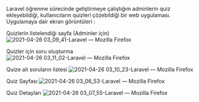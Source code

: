 
Laravel öğrenme sürecinde geliştirmeye çalıştığım adminlerin quiz ekleyebildiği, kullanıcıların quizleri çözebildiği bir web uygulaması.
Uygulamaya dair ekran görüntüleri :

Quizlerin listelendiği sayfa (Adminler için)
![2021-04-26 03_09_41-Laravel — Mozilla Firefox](https://user-images.githubusercontent.com/66672724/116015870-8a67a500-a643-11eb-86ec-f75df2a1703f.png)

Quizler için soru oluşturma
![2021-04-26 03_11_02-Laravel — Mozilla Firefox](https://user-images.githubusercontent.com/66672724/116015966-dc102f80-a643-11eb-8222-87e08f81f906.png)

Quize ait soruların listesi
![2021-04-26 03_10_23-Laravel — Mozilla Firefox](https://user-images.githubusercontent.com/66672724/116015987-f0542c80-a643-11eb-9ace-bf251c0babab.png)

Quiz Sayfası
![2021-04-26 03_06_53-Laravel — Mozilla Firefox](https://user-images.githubusercontent.com/66672724/116016010-fd711b80-a643-11eb-9ec8-16c7e6689272.png)

Quiz Detayları
![2021-04-26 03_07_55-Laravel — Mozilla Firefox](https://user-images.githubusercontent.com/66672724/116016033-0bbf3780-a644-11eb-91d8-36ded6738bd7.png)



